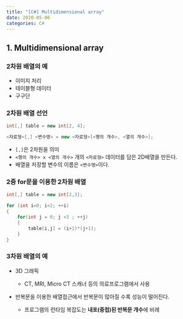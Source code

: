 ```yaml
---
title: "[C#] Multidimensional array"
date: 2020-05-06
categories: C#
---
```


## 1. Multidimensional array

### 2차원 배열의 예

- 이미지 처리
- 테이블형 데이터
- 구구단

### 2차원 배열 선언

```csharp
int[,] table = new int[2, 4];
```

```csharp
<자료형>[,] <변수명> = new <자료형>[<행의 개수>, <열의 개수>];
```

- `[,]`은 2차원을 의미
- `<행의 개수> x <열의 개수>` 개의 `<자료형>` 데이터를 담은 2D배열을 만든다.
- 배열을 저장할 변수의 이름은 `<변수명>`이다.

### 2중 for문을 이용한 2차원 배열

```csharp
int[,] table = new int[2,3];

for (int i=0; i<2; ++i)
{
    for(int j = 0; j <3 ; ++j)
    {
        table[i,j] = (i+1)*(j+1);
    }
}
```

### 3차원 배열의 예

- 3D 그래픽
    - CT, MRI, Micro CT 스캐너 등의 의료프로그램에서 사용

- 반복문을 이용한 배열접근에서 반복문이 많아질 수록 성능이 떨어진다.
    - 프로그램의 런타임 복잡도는 **내포(중첩)된 반복문 개수**에 비례
